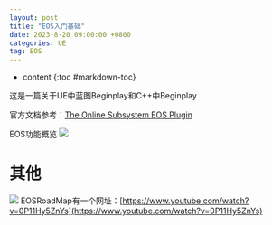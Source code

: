 ```yaml
---
layout: post
title: "EOS入门基础"
date: 2023-8-20 09:00:00 +0800 
categories: UE
tag: EOS
---
```

* content
{:toc #markdown-toc}

这是一篇关于UE中蓝图Beginplay和C++中Beginplay

<!-- more -->

官方文档参考：[The Online Subsystem EOS Plugin](https://docs.unrealengine.com/5.2/en-US/online-subsystem-eos-plugin-in-unreal-engine/)

EOS功能概览
![](D:\Githubio\windcrazy123.github.io\styles\images\EOS\EOS.png)




# 其他
![](D:\Githubio\windcrazy123.github.io\styles\images\EOS\EOSRoadMap.png)
EOSRoadMap有一个网址：[https://www.youtube.com/watch?v=0P11Hy5ZnYs](https://www.youtube.com/watch?v=0P11Hy5ZnYs)

